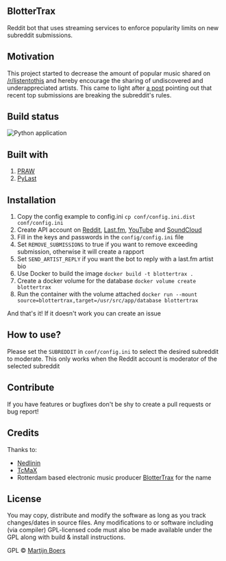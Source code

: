 
## BlotterTrax 
Reddit bot that uses streaming services to enforce popularity limits on new subreddit submissions.
  
## Motivation  
This project started to decrease the amount of popular music shared on [/r/listentothis](https://www.reddit.com/r/listentothis) and hereby encourage the sharing of undiscovered and underappreciated artists. This came to light after [a post](https://www.reddit.com/r/listentothis/comments/ensc7g/discussion_this_subreddit_has_a_major_popularity/) pointing out that recent top submissions are breaking the subreddit's rules.
  
## Build status  

![Python application](https://github.com/martijnboers/BlotterTrax/workflows/Python%20application/badge.svg)

  
## Built with  
 1. [PRAW](https://praw.readthedocs.io/en/latest/)
 2. [PyLast](https://github.com/pylast/pylast)  
  
  
## Installation
 1. Copy the config example to config.ini
 `cp conf/config.ini.dist conf/config.ini`
 2. Create API account on [Reddit](https://www.reddit.com/dev/api/), [Last.fm](https://www.last.fm/api/), [YouTube](https://developers.google.com/youtube/v3/getting-started) and [SoundCloud](https://developers.soundcloud.com/)
 3. Fill in the keys and passwords in the `config/config.ini` file
 4. Set `REMOVE_SUBMISSIONS` to true if you want to remove exceeding submission, otherwise it will create a rapport
 5. Set `SEND_ARTIST_REPLY` if you want the bot to reply with a last.fm artist bio
 6. Use Docker to build the image
 `docker build -t blottertrax .`
 7. Create a docker volume for the database
 `docker volume create blottertrax`
 8. Run the container with the volume attached
 `docker run --mount source=blottertrax,target=/usr/src/app/database blottertrax`

And that's it! If it doesn't work you can create an issue
  
## How to use?  
Please set the `SUBREDDIT` in `conf/config.ini` to select the desired subreddit to moderate. This only works when the Reddit account is moderator of the selected subreddit
  
## Contribute  
  
If you have features or bugfixes don't be shy to create a pull requests or bug report!
  
## Credits  

Thanks to:
  - [Nedlinin](https://github.com/Nedlinin)
  - [TcMaX](https://github.com/TcMaX)
  - Rotterdam based electronic music producer [BlotterTrax](https://www.discogs.com/artist/5340327-Blotter-Trax) for the name
  
## License  
You may copy, distribute and modify the software as long as you track changes/dates in source files. Any modifications to or software including (via compiler) GPL-licensed code must also be made available under the GPL along with build & install instructions.
  
GPL © [Martijn Boers](https://github.com/martijnboers)
